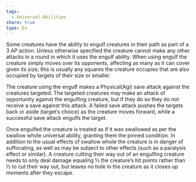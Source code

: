 ```yaml
---
tags:
  - Universal-Abilities
share: true
type: Ex
---
```

Some creatures have the ability to engulf creatures in their path as part of a 3 AP action. Unless otherwise specified the creature cannot make any other attacks in a round in which it uses the engulf ability. When using engulf the creature simply moves over its opponents, affecting as many as it can cover given its size; this is usually any squares the creature occupies that are also occupied by targets of their size or smaller.

The creature using the engulf makes a Physical(Agi) save attack against the creatures targeted. The targeted creatures may make an attack of opportunity against the engulfing creature, but if they do so they do not receive a save against this attack. A failed save attack pushes the targets back or aside (target’s choice) as the creature moves forward, while a successful save attack engulfs the target.

Once engulfed the creature is treated as if it was swallowed as per the swallow whole universal ability, granting them the pinned condition. In addition to the usual effects of swallow whole the creature is in danger of suffocating, as well as may be subject to other effects (such as a paralysis effect or similar). A creature cutting their way out of an engulfing creature needs to only deal damage equaling ⅓ the creature’s hit points rather than ½ to cut their way out, but leaves no hole in the creature as it closes up moments after they escape.